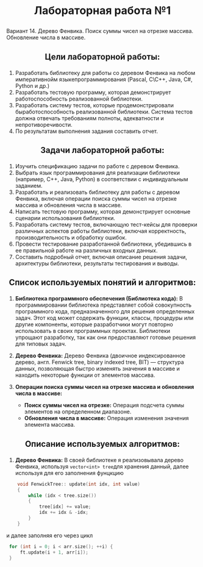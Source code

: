 # <p align="center">Лабораторная работа №1</p>

Вариант 14. Дерево Фенвика. Поиск суммы чисел на отрезке массива. Обновление числа в массиве.

## <p align="center">Цели лабораторной работы:</p>
1. Разработать библиотеку для работы со деревом Фенвика на любом императивнойм языкепрограммирования (Pascal, C\C++, Java, C#, Python и др.)
2. Разработать тестовую программу, которая демонстрирует работоспособность реализованной библиотеки.
3. Разработать систему тестов, которые продемонстрировали быработоспособность реализованной библиотеки. Система тестов должна отвечать требованиям полноты, адекватности и непротиворечивости.
4. По результатам выполнения задания составить отчет.

## <p align="center">Задачи лабораторной работы:</p>
1. Изучить спецификацию задачи по работе с деревом Фенвика.
2. Выбрать язык программирования для реализации библиотеки (например, C++, Java, Python) в соответствии с индивидуальным заданием.
3. Разработать и реализовать библиотеку для работы с деревом Фенвика, включая операции поиска суммы чисел на отрезке массива и обновления числа в массиве.
4. Написать тестовую программу, которая демонстрирует основные сценарии использования библиотеки.
5. Разработать систему тестов, включающую тест-кейсы для проверки различных аспектов работы библиотеки, включая корректность, производительность и обработку ошибок.
6. Провести тестирование разработанной библиотеки, убедившись в ее правильной работе на различных входных данных.
7. Составить подробный отчет, включая описание решения задачи, архитектуры библиотеки, результаты тестирования и выводы.

## <p align="center">Список используемых понятий и алгоритмов:</p>
1. **Библиотека программного обеспечения (Библиотека кода):**
В программировании библиотека представляет собой совокупность программного кода, предназначенного для решения определенных задач. Этот код может содержать функции, классы, процедуры или другие компоненты, которые разработчики могут повторно использовать в своих программных проектах. Библиотеки упрощают разработку, так как они предоставляют готовые решения для типовых задач.

2. **Дерево Фенвика:**
  Дерево Фенвика (двоичное индексированное дерево, англ. Fenwick tree, binary indexed tree, BIT) — структура данных, позволяющая быстро изменять значения в массиве и находить некоторые функции от элементов массива.

3. **Операции поиска суммы чисел на отрезке массива и обновления числа в массиве:**
   - **Поиск суммы чисел на отрезке:** Операция подсчета суммы элементов на определенном диапазоне.
   - **Обновления числа в массиве:** Операция изменения значения элемента массива.

## <p align="center">Описание используемых алгоритмов:</p>
1. **Дерево Фенвика:**
   В своей библиотеке я реализовывала дерево Фенвика, используя `vector<int> tree`для хранения данный, далее используя для его заполнения фунцкцию
```cpp
    void FenwickTree:: update(int idx, int value)         
    {
        while (idx < tree.size())
        {
            tree[idx] += value;
            idx += idx & -idx;
        }
    }
```
   и далее заполняя его через цикл
```cpp
 for (int i = 0; i < arr.size(); ++i) {      
     ft.update(i + 1, arr[i]);
 }
```
